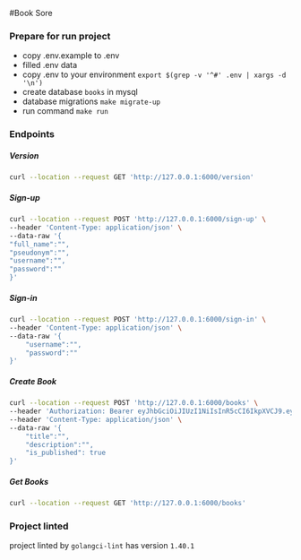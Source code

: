 #Book Sore

### Prepare for run project
- copy .env.example to .env
- filled .env data
- copy .env to your environment `export $(grep -v '^#' .env | xargs -d '\n')`
- create database `books` in mysql  
- database migrations `make migrate-up`  
- run command `make run`

### Endpoints

##### Version
```bash 
curl --location --request GET 'http://127.0.0.1:6000/version'
```
##### Sign-up
```bash 
curl --location --request POST 'http://127.0.0.1:6000/sign-up' \
--header 'Content-Type: application/json' \
--data-raw '{
"full_name":"",
"pseudonym":"",
"username":"",
"password":""
}'
```
##### Sign-in
```bash 
curl --location --request POST 'http://127.0.0.1:6000/sign-in' \
--header 'Content-Type: application/json' \
--data-raw '{
    "username":"",
    "password":""
}'
```

##### Create Book
```bash 
curl --location --request POST 'http://127.0.0.1:6000/books' \
--header 'Authorization: Bearer eyJhbGciOiJIUzI1NiIsInR5cCI6IkpXVCJ9.eyJ1c2VyX2lkIjoiOGM2ZTdhODYtNGUwYi00MDU3LWI1YzEtOTU5MWNlOWQwZThhIiwiZXhwIjoxNjIzMzMxNDk3fQ.6aAoIWgvOECERzbsspazqEanWaHPs70mIgO4jdvN2ps' \
--header 'Content-Type: application/json' \
--data-raw '{
    "title":"",
    "description":"",
    "is_published": true
}'
```
##### Get Books
```bash 
curl --location --request GET 'http://127.0.0.1:6000/books'
```

### Project linted
project linted by `golangci-lint` has version `1.40.1`